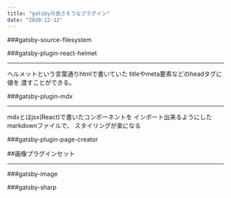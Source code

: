 ```yaml
---
title: "gatsbyの良さそうなプラグイン"
date: "2020-12-12"
---
```


###gatsby-source-filesystem

###gatsby-plugin-react-helmet
***
ヘルメットという言葉通りhtmlで書いていた
titleやmeta要素などのheadタグに値を
渡すことができる。


###gatsby-plugin-mdx
***
mdxとはjsx(React)で書いたコンポーネントを
インポート出来るようにしたmarkdownファイルで、
スタイリングが楽になる

###gatsby-plugin-page-creator


##画像プラグインセット

***

###gatsby-image

###gatsby-sharp